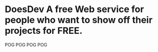 # DoesDev A free Web service for people who want to show off their projects for FREE.

POG POG POG POG
